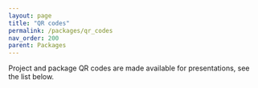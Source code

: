 ```yaml
---
layout: page
title: "QR codes"
permalink: /packages/qr_codes
nav_order: 200
parent: Packages
---
```


Project and package QR codes are made available for presentations, see the list below.
